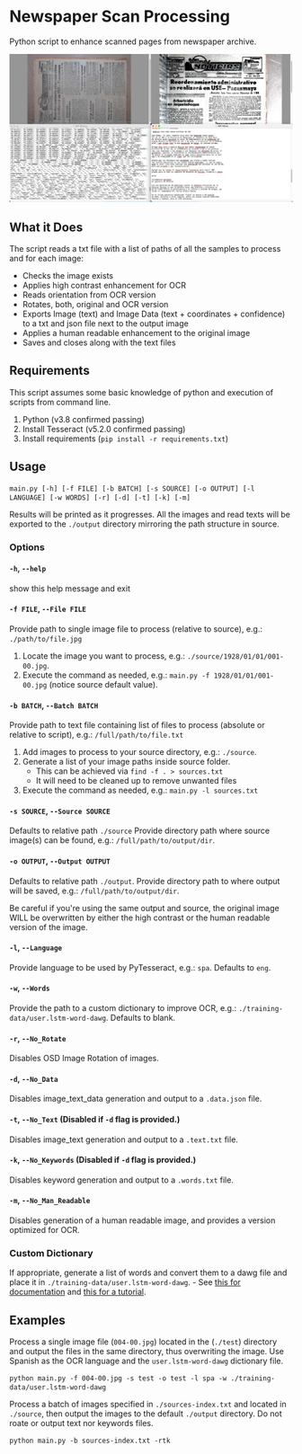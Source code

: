 # Newspaper Scan Processing

Python script to enhance scanned pages from newspaper archive.

![Demo Image](https://github.com/cballenar/enhance-newspaper-scanned-page-via-pil/blob/main/demo.jpg?raw=true)

## What it Does

The script reads a txt file with a list of paths of all the samples to process and for each image:

- Checks the image exists
- Applies high contrast enhancement for OCR
- Reads orientation from OCR version
- Rotates, both, original and OCR version
- Exports Image (text) and Image Data (text + coordinates + confidence) to a txt and json file next to the output image
- Applies a human readable enhancement to the original image
- Saves and closes along with the text files

## Requirements
This script assumes some basic knowledge of python and execution of scripts from command line.

1. Python (v3.8 confirmed passing)
1. Install Tesseract (v5.2.0 confirmed passing)
1. Install requirements (`pip install -r requirements.txt`)

## Usage

```
main.py [-h] [-f FILE] [-b BATCH] [-s SOURCE] [-o OUTPUT] [-l LANGUAGE] [-w WORDS] [-r] [-d] [-t] [-k] [-m]
```

Results will be printed as it progresses. All the images and read texts will be exported to the `./output` directory mirroring the path structure in source.

### Options

#### `-h`, `--help`
show this help message and exit

#### `-f FILE`, `--File FILE`
Provide path to single image file to process (relative to source), e.g.: `./path/to/file.jpg`

1. Locate the image you want to process, e.g.: `./source/1928/01/01/001-00.jpg`.
1. Execute the command as needed, e.g.: `main.py -f 1928/01/01/001-00.jpg` (notice source default value).

#### `-b BATCH`, `--Batch BATCH`
Provide path to text file containing list of files to process (absolute or relative to script), e.g.: `/full/path/to/file.txt`

1. Add images to process to your source directory, e.g.: `./source`.
1. Generate a list of your image paths inside source folder.
    - This can be achieved via `find -f . > sources.txt`
    - It will need to be cleaned up to remove unwanted files
1. Execute the command as needed, e.g.: `main.py -l sources.txt`

#### `-s SOURCE`, `--Source SOURCE`
Defaults to relative path `./source`
Provide directory path where source image(s) can be found, e.g.: `/full/path/to/output/dir`.

#### `-o OUTPUT`, `--Output OUTPUT`
Defaults to relative path `./output`.
Provide directory path to where output will be saved, e.g.: `/full/path/to/output/dir`. 

Be careful if you're using the same output and source, the original image WILL be overwritten by either the high contrast or the human readable version of the image.

#### `-l`, `--Language`
Provide language to be used by PyTesseract, e.g.: `spa`.
Defaults to `eng`.

#### `-w`, `--Words`
Provide the path to a custom dictionary to improve OCR, e.g.: `./training-data/user.lstm-word-dawg`.
Defaults to blank.

#### `-r`, `--No_Rotate`
Disables OSD Image Rotation of images.

#### `-d`, `--No_Data`
Disables image_text_data generation and output to a `.data.json` file.

#### `-t`, `--No_Text` (Disabled if `-d` flag is provided.)
Disables image_text generation and output to a `.text.txt` file.

#### `-k`, `--No_Keywords` (Disabled if `-d` flag is provided.)
Disables keyword generation and output to a `.words.txt` file.

#### `-m`, `--No_Man_Readable`
Disables generation of a human readable image, and provides a version optimized for OCR.

### Custom Dictionary
If appropriate, generate a list of words and convert them to a dawg file and place it in `./training-data/user.lstm-word-dawg`.
    - See [this for documentation](https://github.com/tesseract-ocr/tesseract/blob/main/doc/tesseract.1.asc) and [this for a tutorial](https://vovaprivalov.medium.com/tesseract-ocr-tips-custom-dictionary-to-improve-ocr-d2b9cd17850b).

## Examples

Process a single image file (`004-00.jpg`) located in the (`./test`) directory and output the files in the same directory, thus overwriting the image. Use Spanish as the OCR language and the `user.lstm-word-dawg` dictionary file.

```
python main.py -f 004-00.jpg -s test -o test -l spa -w ./training-data/user.lstm-word-dawg
```

Process a batch of images specified in `./sources-index.txt` and located in `./source`, then output the images to the default `./output` directory. Do not roate or output text nor keywords files.

```
python main.py -b sources-index.txt -rtk
```